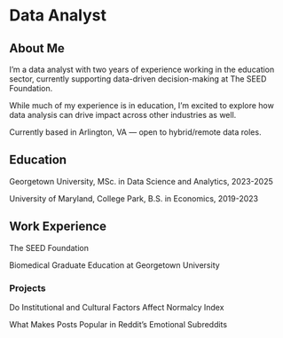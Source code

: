 # Data Analyst

## About Me
I’m a data analyst with two years of experience working in the education sector, currently supporting data-driven decision-making at The SEED Foundation.

While much of my experience is in education, I’m excited to explore how data analysis can drive impact across other industries as well.

Currently based in Arlington, VA — open to hybrid/remote data roles.

## Education
Georgetown University, MSc. in Data Science and Analytics, 2023-2025

University of Maryland, College Park, B.S. in Economics, 2019-2023

## Work Experience
The SEED Foundation


Biomedical Graduate Education at Georgetown University


### Projects
Do Institutional and Cultural Factors Affect Normalcy Index

What Makes Posts Popular in Reddit’s Emotional Subreddits 


